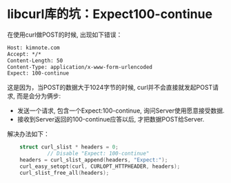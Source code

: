 # libcurl库的坑：Expect100-continue

在使用curl做POST的时候, 出现如下错误：

```txt
Host: kimnote.com
Accept: */*
Content-Length: 50
Content-Type: application/x-www-form-urlencoded
Expect: 100-continue
```

这是因为，当POST的数据大于1024字节的时候, curl并不会直接就发起POST请求, 而是会分为俩步:

* 发送一个请求, 包含一个Expect:100-continue, 询问Server使用愿意接受数据.
* 接收到Server返回的100-continue应答以后, 才把数据POST给Server.

解决办法如下：

```c++
    struct curl_slist * headers = 0;
             // Disable "Expect: 100-continue"
    headers = curl_slist_append(headers, "Expect:");
    curl_easy_setopt(curl, CURLOPT_HTTPHEADER, headers);
    curl_slist_free_all(headers);
```
